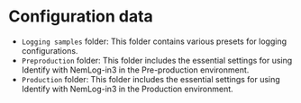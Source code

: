 ﻿# Configuration data

- `Logging samples` folder: This folder contains various presets for logging configurations.
- `Preproduction` folder: This folder includes the essential settings for using Identify with NemLog-in3 in the Pre-production environment.
- `Production` folder: This folder includes the essential settings for using Identify with NemLog-in3 in the Production environment.
